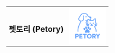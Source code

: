 <table>
  <tr>
    <td><strong><h2>펫토리 (Petory)</h2></strong></td>
    <td><img src="src/main/resources/static/images/ui/petory.png" alt="Petory 이미지" width="100"/></td>
  </tr>
</table>
